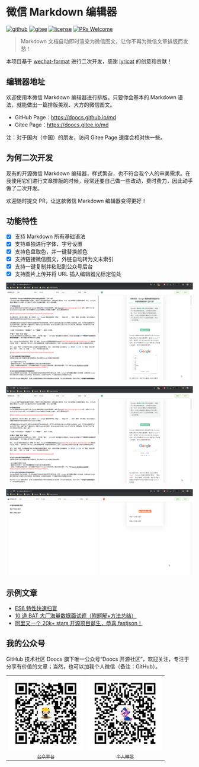 # 微信 Markdown 编辑器
[![github](https://badgen.net/badge/⭐/GitHub/cyan)](https://github.com/doocs/md) [![gitee](https://badgen.net/badge/⭐/Gitee/cyan)](https://gitee.com/doocs/md) [![license](https://badgen.net/github/license/doocs/md)](./LICENSE) [![PRs Welcome](https://badgen.net/badge/PRs/welcome/green)](http://makeapullrequest.com)

> Markdown 文档自动即时渲染为微信图文，让你不再为微信文章排版而发愁！

本项目基于 [wechat-format](https://github.com/lyricat/wechat-format) 进行二次开发，感谢 [lyricat](https://github.com/lyricat) 的创意和贡献！

## 编辑器地址
欢迎使用本微信 Markdown 编辑器进行排版。只要你会基本的 Markdown 语法，就能做出一篇排版美观、大方的微信图文。

- GitHub Page：https://doocs.github.io/md
- Gitee Page：https://doocs.gitee.io/md

注：对于国内（中国）的朋友，访问 Gitee Page 速度会相对快一些。

## 为何二次开发
现有的开源微信 Markdown 编辑器，样式繁杂，也不符合我个人的审美需求。在我使用它们进行文章排版的时候，经常还要自己做一些改动，费时费力，因此动手做了二次开发。

欢迎随时提交 PR，让这款微信 Markdown 编辑器变得更好！

## 功能特性
- [x] 支持 Markdown 所有基础语法
- [x] 支持单独进行字体、字号设置
- [x] 支持色盘取色，并一键替换颜色
- [x] 支持链接微信图文，外链自动转为文末索引
- [x] 支持一键复制并粘贴到公众号后台
- [x] 支持图片上传并将 URL 插入编辑器光标定位处

![select-and-replace-color-theme](./assets/images/select-and-replace-color-theme.gif)

![copy-and-paste](./assets/images/copy-and-paste.gif)

![insert-image](./assets/images/insert-image.gif)

## 示例文章
- [ES6 特性快速扫盲](https://mp.weixin.qq.com/s/I3EzOO0skf8xDCGtyYM5Lg)
- [10 道 BAT 大厂海量数据面试题（附题解+方法总结）](https://mp.weixin.qq.com/s/rjGqxUvrEqJNlo09GrT1Dw)
- [阿里又一个 20k+ stars 开源项目诞生，恭喜 fastjson！](https://mp.weixin.qq.com/s/RNKDCK2KoyeuMeEs6GUrow)


## 我的公众号
GitHub 技术社区 Doocs 旗下唯一公众号“Doocs 开源社区”，欢迎关注，专注于分享有价值的文章；当然，也可以加我个人微信（备注：GitHub）。

<table>
    <tr>
      <td align="center" style="width: 200px;">
        <a href="https://github.com/doocs">
          <img src="./assets/images/qrcode-for-doocs.jpg" style="width: 400px;"><br>
          <sub>公众平台</sub>
        </a><br>
      </td>
      <td align="center" style="width: 200px;">
        <a href="https://github.com/yanglbme">
          <img src="./assets/images/qrcode-for-yanglbme.jpg" style="width: 400px;"><br>
          <sub>个人微信</sub>
        </a><br>
      </td>
    </tr>
</table>